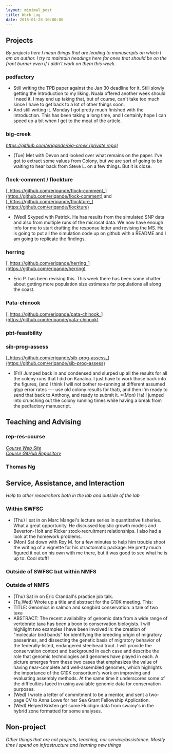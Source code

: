 ```yaml
---
layout: minimal_post
title: Work Log
date: 2015-01-28 10:00:00 
---
```



## Projects

_By projects here I mean things that are leading to manuscripts on which I am an author.
I try to maintain headings here for ones that should be on the front burner even if I didn't
work on them this week._

### pedfactory

* Still writing the TPB paper against the Jan 30 deadline for it. Still slowly getting the Introduction to my liking.
Nuala offered another week should I need it.  I may end up taking that, but of course, can't take too much since I have to
get back to a lot of other things soon.
* And still writing it.  Monday I got pretty much finished with the introduction.  This has been taking a long time, 
and I certainly hope I can speed up a bit when I get to the meat of the article.




### big-creek
[_https://github.com/eriqande/big-creek (private repo)_](https://github.com/eriqande/big-creek)

* (Tue) Met with Devon and looked over what remains on the paper.
I've got to extract some values from Colony, but we are sort of going to
be waiting to hear back from Steve L. on a few things.  But it is close.



### flock-comment / flockture
[_https://github.com/eriqande/flock-comment_](https://github.com/eriqande/flock-comment)
and [_https://github.com/eriqande/flockture_](https://github.com/eriqande/flockture)

* (Wed)  Skyped with Patrick.  He has results from the simulated SNP data and also from
multiple runs of the microsat data.  We now have enough info for me to start drafting the
response letter and revising the MS.  He is going to put all the simulation code up on
github with a README and I am going to replicate the findings.



### herring
[_https://github.com/eriqande/herring_](https://github.com/eriqande/herring)

* Eric P. has been revising this.  This week there has been some chatter about getting
more population size estimates for populations all along the coast.

### Pata-chinook
[_https://github.com/eriqande/pata-chinook_](https://github.com/eriqande/pata-chinook)



### pbt-feasibility






### sib-prog-assess
[_https://github.com/eriqande/sib-prog-assess_](https://github.com/eriqande/sib-prog-assess)

* (Fri) Jumped back in and condensed and slurped up all the results for all the colony runs that
I did on Kanaloa.  I just have to work those back into the figures, (and I think I will not bother re-running
at different assumed gtyp error rates --- use old colony results for that), and then I'm ready to send that
back to Anthony, and ready to submit it.
*(Mon) Ha! I jumped into crunching out the colony running times while having a break from the pedfactory manuscript.


## Teaching and Advising


### rep-res-course
[_Course Web Site_](http://eriqande.github.io/rep-res-web/)  
[_Course GitHub Repository_](https://github.com/eriqande/rep-res-course)





### Thomas Ng


## Service, Assistance, and Interaction
_Help to other researchers both in the lab and outside of the lab_


### Within SWFSC

* (Thu) I sat in on Marc Mangel's lecture series in quantitative fisheries.  What a great opportunity.  He
discussed logistic growth models and Beverton-Holt and Ricker stock-recruitment relationships.  I also had a
look at the homework problems.
* (Mon) Sat down with Roy M. for a few minutes to help him trouble shoot the writing of a vignette for his xtractomatic
package.  He pretty much figured it out on his own with me there, but it was good to see what he is up to.  Cool stuff!

### Outside of SWFSC but within NMFS



### Outside of NMFS

* (Thu) Sat in on Eric Crandall's practice job talk.
* (Tu,Wed) Wrote up a title and abstract for the G10K meeting.  This:
* TITLE:  Genomics in salmon and songbird conservation: a tale of two taxa
* ABSTRACT:  The recent availability of genomic data from a wide range of vertebrate taxa has been a boon to conservation biologists.  I will highlight two examples I have been involved in: the creation of "molecular bird bands" for identifying the breeding origin of migratory passerines, and dissecting the genetic basis of migratory behavior of the federally-listed, endangered steelhead trout.  I will provide the conservation context and background in each case and describe the role that genomic technologies and genomes have played in each.  A picture emerges from these two cases that emphasizes the value of having near-complete and well-assembled genomes, which highlights the importance of the G10K consortium's work on improving and evaluating assembly methods.  At the same time it underscores some of the difficulties faced in using available genomic data for conservation purposes.
* (Wed) I wrote a letter of commitment to be a mentor, and sent a two-page CV to Anna Lowe
for her Sea Grant Fellowship Application.
* (Wed)  Helped Kristen get some Fluidigm data from swainy's in the hybrid zone formatted
for some analyses.


## Non-project
_Other things that are not projects, teaching, nor service/assistance.  Mostly time I
spend on infrastructure and learning new things_

